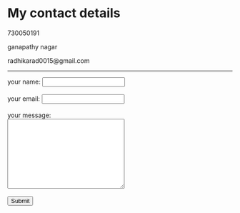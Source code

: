 
<html>
<head>
<title> contact me </title>
</head>
<body>
<h1>My contact details </h1>
<p> 730050191 </p>
<p> ganapathy nagar</p>
<p> radhikarad0015@gmail.com </p>
<hr>
<form action="mailto:radhikarad0015@gmail.com" method="post" enctype="text/plain" >
<label> your name: </label>
<input type="text" name="" value="" > <br> <br>
<label> your email: </label> 
<input type="email" name="" value=""> <br> <br>
<label> your message: </label> <br>
<textarea name="name" rows=10" cols="30"></textarea> <br> <br>
<input type="submit" name="">
</form>
</body>
</html>
